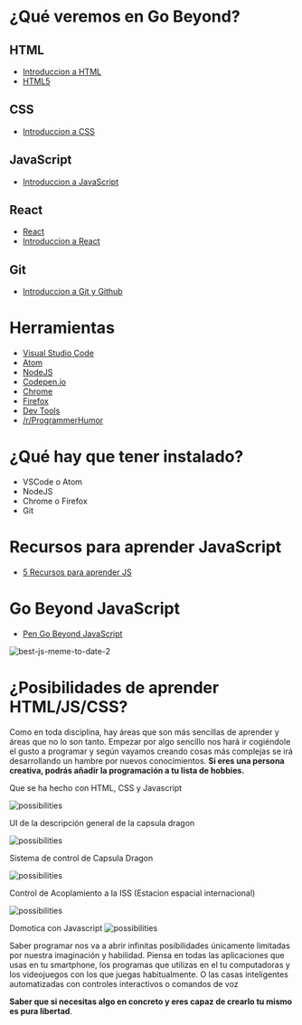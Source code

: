 # ¿Qué veremos en Go Beyond?

## HTML

- [Introduccion a HTML](https://developer.mozilla.org/es/docs/Learn/HTML/Introduction_to_HTML)
- [HTML5](https://www.w3schools.com/)

## CSS

- [Introduccion a CSS](https://developer.mozilla.org/es/docs/Learn/CSS/First_steps)

## JavaScript

- [Introduccion a JavaScript](https://developer.mozilla.org/es/docs/Learn/JavaScript/First_steps)

## React

- [React](https://reactjs.org/)
- [Introduccion a React](https://developer.mozilla.org/es/docs/Learn/Tools_and_testing/Client-side_JavaScript_frameworks/React_getting_started)

## Git

- [Introduccion a Git y Github](https://developer.mozilla.org/es/docs/Learn/Tools_and_testing/GitHub)

# Herramientas

- [Visual Studio Code](https://code.visualstudio.com/)
- [Atom](https://atom.io/)
- [NodeJS](https://nodejs.org/es/)
- [Codepen.io](https://codepen.io)
- [Chrome](https://www.google.com/intl/es-419/chrome/)
- [Firefox](https://www.mozilla.org/es-MX/firefox/new/)
- [Dev Tools](https://developer.chrome.com/docs/devtools/)
- [/r/ProgrammerHumor](https://www.reddit.com/r/ProgrammerHumor/)

# ¿Qué hay que tener instalado?
* VSCode o Atom
* NodeJS
* Chrome o Firefox
* Git

# Recursos para aprender JavaScript

- [5 Recursos para aprender JS](https://casuso.medium.com/5-recursos-para-aprender-javascript-844b001e4efa)

# Go Beyond JavaScript

- [Pen Go Beyond JavaScript](https://codepen.io/alberto-casuso/pen/LYxLXGV)

![best-js-meme-to-date-2](https://user-images.githubusercontent.com/61762222/114419109-c34e4700-9b78-11eb-8889-7e12eb3b5c80.png)

# ¿Posibilidades de aprender HTML/JS/CSS?

Como en toda disciplina, hay áreas que son más sencillas de aprender y áreas que no lo son tanto. Empezar por algo sencillo nos hará ir cogiéndole el gusto a programar y según vayamos creando cosas más complejas se irá desarrollando un hambre por nuevos conocimientos. **Si eres una persona creativa, podrás añadir la programación a tu lista de hobbies.**

Que se ha hecho con HTML, CSS y Javascript

![possibilities](https://i.ibb.co/Hrvfzy5/posibilidades-001.jpg)

UI de la descripción general de la capsula dragon

![possibilities](https://i.ibb.co/CnC1vW8/UI-dragon.jpg)

Sistema de control de Capsula Dragon

![possibilities](https://miro.medium.com/max/4972/1*4PfxkmNIJVUdz05bmaSP2Q.png)

Control de Acoplamiento a la ISS (Estacion espacial internacional)

![possibilities](https://miro.medium.com/max/700/1*bW4UuYWj3Yjeoi6ljRyG-g.png)

Domotica con Javascript
![possibilities](https://www.bujarra.com/wp-content/uploads/2017/02/raspberry-home-automation-bujarra.jpg)

Saber programar nos va a abrir infinitas posibilidades únicamente limitadas por nuestra imaginación y habilidad. Piensa en todas las aplicaciones que usas en tu smartphone, los programas que utilizas en el tu computadoras y los videojuegos con los que juegas habitualmente.
O las casas inteligentes automatizadas con controles interactivos o comandos de voz

**Saber que si necesitas algo en concreto y eres capaz de crearlo tu mismo es pura libertad**.
